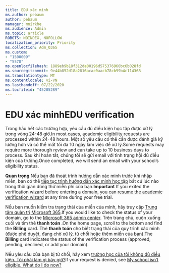 ```yaml
---
title: EDU xác minh
ms.author: pebaum
author: pebaum
manager: mnirkhe
ms.audience: Admin
ms.topic: article
ROBOTS: NOINDEX, NOFOLLOW
localization_priority: Priority
ms.collection: Adm_O365
ms.custom:
- "1500009"
- "5578"
ms.openlocfilehash: 1889eb9b18f312da00196d575376960bc6b028fd
ms.sourcegitcommit: 9e44b852d18a2816acac0aacb78cb99b4c114368
ms.translationtype: MT
ms.contentlocale: vi-VN
ms.lasthandoff: 07/22/2020
ms.locfileid: "45205289"
---
```

# <a name="edu-verification"></a><span data-ttu-id="59e2f-102">EDU xác minh</span><span class="sxs-lookup"><span data-stu-id="59e2f-102">EDU verification</span></span>

<span data-ttu-id="59e2f-103">Trong hầu hết các trường hợp, yêu cầu đủ điều kiện học tập được xử lý trong vòng 24-48 giờ.</span><span class="sxs-lookup"><span data-stu-id="59e2f-103">In most cases, academic eligibility requests are processed within 24-48 hours.</span></span> <span data-ttu-id="59e2f-104">Một số yêu cầu có thể cần được đánh giá kỹ lưỡng hơn và có thể mất tối đa 10 ngày làm việc để xử lý.</span><span class="sxs-lookup"><span data-stu-id="59e2f-104">Some requests may require more thorough review and can take up to 10 business days to process.</span></span> <span data-ttu-id="59e2f-105">Sau khi hoàn tất, chúng tôi sẽ gửi email với tình trạng hội đủ điều kiện của trường.</span><span class="sxs-lookup"><span data-stu-id="59e2f-105">Once completed, we will send an email with your school’s eligibility status.</span></span>

<span data-ttu-id="59e2f-106">**Quan trọng** Nếu bạn đã thoát trình hướng dẫn xác minh trước khi nhập miền, bạn có thể [tiếp tục trình hướng dẫn xác minh học tập](https://go.microsoft.com/fwlink/p/?linkid=2135255) bất cứ lúc nào trong thời gian dùng thử miễn phí của bạn.</span><span class="sxs-lookup"><span data-stu-id="59e2f-106">**Important** If you exited the verification wizard before entering a domain, you can [resume the academic verification wizard](https://go.microsoft.com/fwlink/p/?linkid=2135255) at any time during your free trial.</span></span>

<span data-ttu-id="59e2f-107">Nếu bạn muốn kiểm tra trạng thái của miền của mình, hãy truy cập [Trung tâm quản trị Microsoft 365](https://go.microsoft.com/fwlink/p/?linkid=2024339).</span><span class="sxs-lookup"><span data-stu-id="59e2f-107">If you would like to check the status of your domain, go to the [Microsoft 365 admin center](https://go.microsoft.com/fwlink/p/?linkid=2024339).</span></span> <span data-ttu-id="59e2f-108">Trên trang chủ, cuộn xuống cuối và tìm thẻ **thanh toán** .</span><span class="sxs-lookup"><span data-stu-id="59e2f-108">On the home page, scroll to the bottom and find the **Billing** card.</span></span> <span data-ttu-id="59e2f-109">Thẻ **thanh toán** cho biết trạng thái của quy trình xác minh (được phê duyệt, đang chờ xử lý, từ chối hoặc thêm miền của bạn).</span><span class="sxs-lookup"><span data-stu-id="59e2f-109">The **Billing** card indicates the status of the verification process (approved, pending, declined, or add your domain).</span></span>

<span data-ttu-id="59e2f-110">Nếu yêu cầu của bạn bị từ chối, hãy xem [trường học của tôi không đủ điều kiện. Tôi phải làm gì bây giờ?](https://docs.microsoft.com/microsoft-365/commerce/subscriptions/verify-academic-eligibility#my-school-isnt-eligible-what-do-i-do-now)</span><span class="sxs-lookup"><span data-stu-id="59e2f-110">If your request is denied, see [My school isn’t eligible. What do I do now?](https://docs.microsoft.com/microsoft-365/commerce/subscriptions/verify-academic-eligibility#my-school-isnt-eligible-what-do-i-do-now)</span></span>